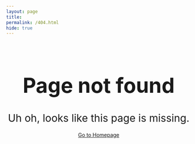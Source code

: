 ```yaml
---
layout: page
title: 
permalink: /404.html
hide: true
---
```


<div class="container" style="text-align: center; margin-top: 100px;">
    <h1 style="font-size: 4em;">Page not found</h1>
    <div id="typewrite" style="font-size: 2em; margin-top: 20px;">Uh oh, looks like this page is missing.</div>
    <p style="margin-top: 20px;">
        <a href="{{ site.baseurl }}/" class="button">Go to Homepage</a>
    </p>
</div>

<script src="https://cdnjs.cloudflare.com/ajax/libs/typewriter-effect/2.18.0/core.js"></script>
<script>
    const typewriter = new Typewriter('#typewrite', {
        loop: false,
        cursor: '|',
    });

    typewriter
        .pauseFor(1000)
        .typeString('Oops! Looks like this page doesn’t exist.')
        .pauseFor(500)
        .start();
</script>
